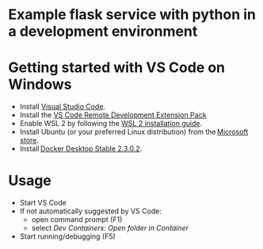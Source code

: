 # Example flask service with python in a development environment

# Getting started with VS Code on Windows

- Install [Visual Studio Code](https://code.visualstudio.com/download).
- Install the [VS Code Remote Development Extension Pack](https://marketplace.visualstudio.com/items?itemName=ms-vscode-remote.vscode-remote-extensionpack)
- Enable WSL 2 by following the [WSL 2 installation guide](https://learn.microsoft.com/windows/wsl/install).
- Install Ubuntu (or your preferred Linux distribution) from the [Microsoft store](https://www.microsoft.com/p/ubuntu/9nblggh4msv6).
- Install [Docker Desktop Stable 2.3.0.2](https://docs.docker.com/docker-for-windows/wsl-tech-preview/#download).

# Usage

- Start VS Code
- If not automatically suggested by VS Code:
  - open command prompt (F1)
  - select *Dev Containers: Open folder in Container*
- Start running/debugging (F5)
